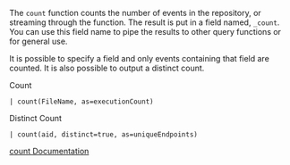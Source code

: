 The `count` function counts the number of events in the repository, or streaming through the function. The result is put in a field named, `_count`. You can use this field name to pipe the results to other query functions or for general use.

It is possible to specify a field and only events containing that field are counted. It is also possible to output a distinct count. 

Count

```
| count(FileName, as=executionCount)
```

Distinct Count

```
| count(aid, distinct=true, as=uniqueEndpoints)
```

[count Documentation](https://library.humio.com/data-analysis/functions-count.html)
